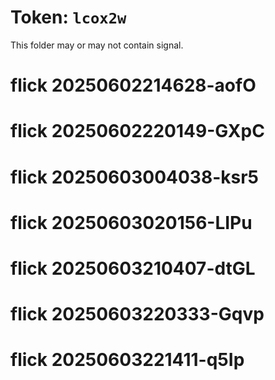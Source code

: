 # Token: `lcox2w`

This folder may or may not contain signal.
# flick 20250602214628-aofO
# flick 20250602220149-GXpC
# flick 20250603004038-ksr5
# flick 20250603020156-LIPu
# flick 20250603210407-dtGL
# flick 20250603220333-Gqvp
# flick 20250603221411-q5Ip
